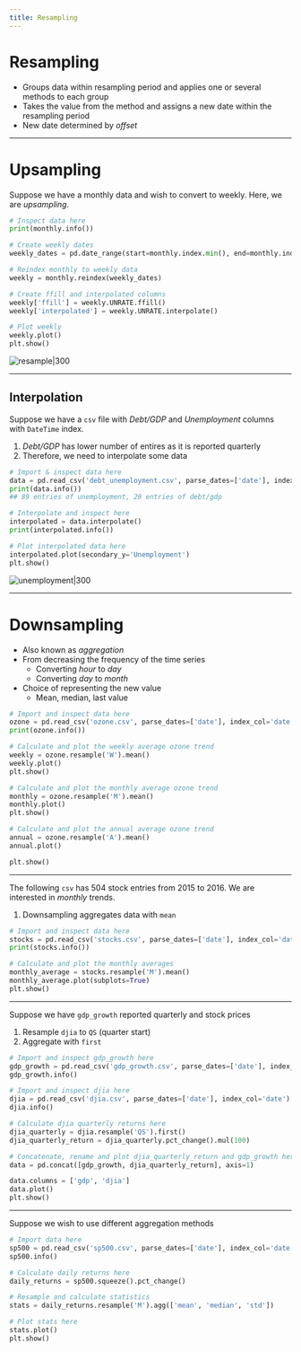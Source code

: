 ```yaml
---
title: Resampling
---
```


# Resampling
- Groups data within resampling period and applies one or several methods to each group
- Takes the value from the method and assigns a new date within the resampling period
- New date determined by *offset*
---
# Upsampling

Suppose we have a monthly data and wish to convert to weekly.
Here, we are *upsampling*.

```python
# Inspect data here
print(monthly.info())

# Create weekly dates
weekly_dates = pd.date_range(start=monthly.index.min(), end=monthly.index.max(), freq='W')

# Reindex monthly to weekly data
weekly = monthly.reindex(weekly_dates)

# Create ffill and interpolated columns
weekly['ffill'] = weekly.UNRATE.ffill()
weekly['interpolated'] = weekly.UNRATE.interpolate()

# Plot weekly
weekly.plot()
plt.show()
```

![resample|300](Unknown.svg)

---

## Interpolation
Suppose we have a `csv` file with *Debt/GDP* and *Unemployment* columns with `DateTime` index.
1. *Debt/GDP* has lower number of entires as it is reported quarterly
2. Therefore, we need to interpolate some data

```python
# Import & inspect data here
data = pd.read_csv('debt_unemployment.csv', parse_dates=['date'], index_col='date')
print(data.info())
## 89 entries of unemployment, 29 entries of debt/gdp

# Interpolate and inspect here
interpolated = data.interpolate()
print(interpolated.info())

# Plot interpolated data here
interpolated.plot(secondary_y='Unemployment')
plt.show()
```
![unemployment|300](Unknown%20(1).svg)

---

# Downsampling
- Also known as *aggregation*
- From decreasing the frequency of the time series
	- Converting *hour* to *day*
	- Converting *day* to *month*
- Choice of representing the new value
	- Mean, median, last value

```python
# Import and inspect data here
ozone = pd.read_csv('ozone.csv', parse_dates=['date'], index_col='date')
print(ozone.info())

# Calculate and plot the weekly average ozone trend
weekly = ozone.resample('W').mean()
weekly.plot()
plt.show()

# Calculate and plot the monthly average ozone trend
monthly = ozone.resample('M').mean()
monthly.plot()
plt.show()

# Calculate and plot the annual average ozone trend
annual = ozone.resample('A').mean()
annual.plot()

plt.show()
```

---

The following `csv` has 504 stock entries from 2015 to 2016.
We are interested in *monthly* trends.
1. Downsampling aggregates data with `mean`
```python
# Import and inspect data here
stocks = pd.read_csv('stocks.csv', parse_dates=['date'], index_col='date')
print(stocks.info())

# Calculate and plot the monthly averages
monthly_average = stocks.resample('M').mean()
monthly_average.plot(subplots=True)
plt.show()
```

---

Suppose we have `gdp_growth` reported quarterly and stock prices
1. Resample `djia` to `QS` (quarter start)
2. Aggregate with `first`

```python
# Import and inspect gdp_growth here
gdp_growth = pd.read_csv('gdp_growth.csv', parse_dates=['date'], index_col='date')
gdp_growth.info()

# Import and inspect djia here
djia = pd.read_csv('djia.csv', parse_dates=['date'], index_col='date')
djia.info()

# Calculate djia quarterly returns here
djia_quarterly = djia.resample('QS').first()
djia_quarterly_return = djia_quarterly.pct_change().mul(100)

# Concatenate, rename and plot djia_quarterly_return and gdp_growth here
data = pd.concat([gdp_growth, djia_quarterly_return], axis=1)

data.columns = ['gdp', 'djia']
data.plot()
plt.show()
```

---
Suppose we wish to use different aggregation methods
```python
# Import data here
sp500 = pd.read_csv('sp500.csv', parse_dates=['date'], index_col='date')
sp500.info()

# Calculate daily returns here
daily_returns = sp500.squeeze().pct_change()

# Resample and calculate statistics
stats = daily_returns.resample('M').agg(['mean', 'median', 'std'])

# Plot stats here
stats.plot()
plt.show()
```